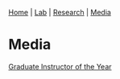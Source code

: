 [Home](https://jaredbranch.github.io/) | [Lab](https://jaredbranch.github.io/lab) | [Research](https://jaredbranch.github.io/research) | [Media](https://jaredbranch.github.io/media)
# Media

[Graduate Instructor of the Year](https://twitter.com/BGSUPsych/status/1258808119188238336)


